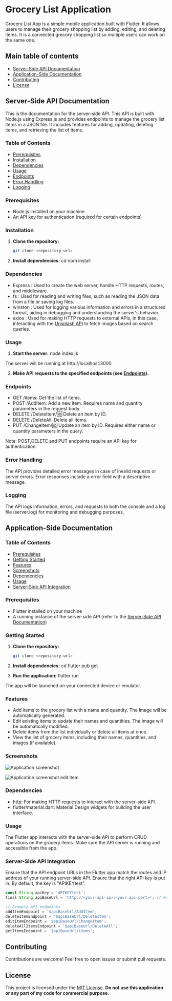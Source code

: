 # Grocery List Application 

Grocery List App is a simple mobile application built with Flutter. It allows users to manage their grocery shopping list by adding, editing, and deleting items.
It is a connected grecory shopping list so multiple users can work on the same one. 

## Main table of contents

- [Server-Side API Documentation](#server-side-api-documentation)
- [Application-Side Documentation](#application-side-documentation)
- [Contributing](#contributing)
- [License](#License)

## Server-Side API Documentation

This is the documentation for the server-side API. This API is built with Node.js using Express.js and provides endpoints to manage the grocery list items in a JSON file. It includes features for adding, updating, deleting items, and retrieving the list of items.

### Table of Contents

- [Prerequisites](#prerequisites)
- [Installation](#installation)
- [Dependencies](#dependencies)
- [Usage](#usage)
- [Endpoints](#endpoints)
- [Error Handling](#error-handling)
- [Logging](#logging)

### Prerequisites

- Node.js installed on your machine
- An API key for authentication (required for certain endpoints)

### Installation

1. **Clone the repository:**

   ```bash
   git clone <repository-url>

2. **Install dependencies:**
    cd <project-folder>
    npm install

### Dependencies

- Express : Used to create the web server, handle HTTP requests, routes, and middleware.
- fs : Used for reading and writing files, such as reading the JSON data from a file or saving log files.
- winston : Used for logging various information and errors in a structured format, aiding in debugging and understanding the server's behavior.
- axios : Used for making HTTP requests to external APIs, in this case, interacting with the [Unsplash API](https://unsplash.com/documentation) to fetch images based on search queries.

### Usage

1. **Start the server:**
    node index.js

The server will be running at http://localhost:3000.

2. **Make API requests to the specified endpoints (see [Endpoints](#endpoints)).**

### Endpoints


- GET /items: Get the list of items.
- POST /AddItem: Add a new item. Requires name and quantity parameters in the request body.
- DELETE /DeleteItem/:id: Delete an item by ID.
- DELETE /DeleteAll: Delete all items.
- PUT /ChangeItem/:id: Update an item by ID. Requires either name or quantity parameters in the query.

Note: POST,DELETE and PUT endpoints require an API key for authentication.

### Error Handling

The API provides detailed error messages in case of invalid requests or server errors. Error responses include a error field with a descriptive message.

### Logging

The API logs information, errors, and requests to both the console and a log file (server.log) for monitoring and debugging purposes.


## Application-Side Documentation

### Table of Contents
- [Prerequisites](#prerequisites-1)
- [Getting Started](#getting-started)
- [Features](#features)
- [Screenshots](#screenshots)
- [Dependencies](#dependencies-1)
- [Usage](#usage-1)
- [Server-Side API Integration](#server-side-api-integration)

### Prerequisites

- Flutter installed on your machine
- A running instance of the server-side API (refer to the [Server-Side API Documentation](#server-side-api-documentation))

### Getting Started

1. **Clone the repository:**

   ```bash
   git clone <repository-url>

2. **Install dependencies:**
    cd <project-folder>
    flutter pub get

3. **Run the application:**
    flutter run

The app will be launched on your connected device or emulator.

### Features

- Add items to the grocery list with a name and quantity. The Image will be automatically generated.
- Edit existing items to update their names and quantities. The Image will be automatically modified.
- Delete items from the list individually or delete all items at once.
- View the list of grocery items, including their names, quantities, and images (if available).

### Screenshots

![Application screenshot](https://i.ibb.co/Y2nRRbJ/Capture-d-cran-2023-10-15-230631.png)

![Application screenshot edit item](https://i.ibb.co/Xy3Qn37/image-2023-10-15-230936505.png)

### Dependencies

- http: For making HTTP requests to interact with the server-side API.
- flutter/material.dart: Material Design widgets for building the user interface.

### Usage

The Flutter app interacts with the server-side API to perform CRUD operations on the grocery items. Make sure the API server is running and accessible from the app.

### Server-Side API Integration

Ensure that the API endpoint URLs in the Flutter app match the routes and IP address of your running server-side API.
Ensure that the right API key is put in. By default, the key is "APIKEYtest".

```js
const String apiKey = 'APIKEYtest';
final String apiBaseUrl = 'http://<your-api-ip>:<your-api-port>'; // Replace with your API IP address and the port, by default the port is 3000

// Example API endpoints
addItemEndpoint = '$apiBaseUrl/AddItem';
deleteItemEndpoint = '$apiBaseUrl/DeleteItem';
editItemEndpoint = '$apiBaseUrl/ChangeItem';
deleteAllItemsEndpoint = '$apiBaseUrl/DeleteAll';
getItemsEndpoint = '$apiBaseUrl/items';

```

## Contributing
Contributions are welcome! Feel free to open issues or submit pull requests.

## License
This project is licensed under the [MIT License](https://opensource.org/license/mit/). 
**Do not use this application or any part of my code for commercial purpose.**

